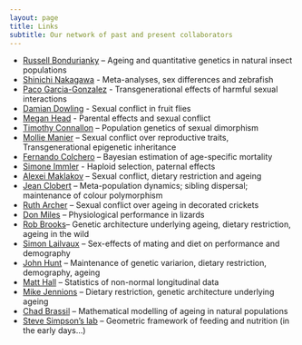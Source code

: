 ```yaml
---
layout: page
title: Links
subtitle: Our network of past and present collaborators
---
```


- [Russell Bondurianky](http://www.bonduriansky.net/index.htm) – Ageing and quantitative genetics in natural insect populations
- [Shinichi Nakagawa](http://www.i-deel.org/people.html) - Meta-analyses, sex differences and zebrafish
- [Paco Garcia-Gonzalez](https://pacoevolutionlab.wordpress.com/) - Transgenerational effects of harmful sexual interactions
- [Damian Dowling](https://damiandowlinglab.com/) - Sexual conflict in fruit flies
- [Megan Head](http://meganlhead.weebly.com/) - Parental effects and sexual conflict
- [Timothy Connallon](https://www.monash.edu/science/schools/biological-sciences/staff/timc) – Population genetics of sexual dimorphism
- [Mollie Manier](https://www.manierlab.com/) – Sexual conflict over reproductive traits, Transgenerational epigenetic inheritance
- [Fernando Colchero](http://www.colchero.com/) – Bayesian estimation of age-specific mortality
- [Simone Immler](https://simoneimmler.com/about/) - Haploid selection, paternal effects
- [Alexei Maklakov](https://alexeimaklakov.com/) – Sexual conflict, dietary restriction and ageing
- [Jean Clobert](https://sete-moulis-cnrs.fr/fr/research/evol/team/item/158-clobert-jean) – Meta-population dynamics; sibling dispersal; maintenance of colour polymorphism
- [Ruth Archer](https://biosciences.exeter.ac.uk/staff/profile/index.php?web_id=Ruth_Archer) – Sexual conflict over ageing in decorated crickets
- [Don Miles](http://www.diapsida.org/) – Physiological performance in lizards
- [Rob Brooks](http://www.robbrooks.net/)– Genetic architecture underlying ageing, dietary restriction, ageing in the wild
- [Simon Lailvaux](https://www.uno.edu/profile/faculty/simon_lailvaux) – Sex-effects of mating and diet on performance and demography
- [John Hunt](https://www.westernsydney.edu.au/staff_profiles/uws_profiles/professor_john_hunt) – Maintenance of genetic variarion, dietary restriction, demography, ageing
- [Matt Hall](https://lab.mattdhall.com/) – Statistics of non-normal longitudinal data
- [Mike Jennions](http://thejennionslab.weebly.com/) – Dietary restriction, genetic architecture underlying ageing
- [Chad Brassil](https://www.unl.edu/cbrassil/) – Mathematical modelling of ageing in natural populations
- [Steve Simpson’s lab](https://sydney.edu.au/science/about/our-people/academic-staff/stephen-simpson.html) – Geometric framework of feeding and nutrition (in the early days...)
 


